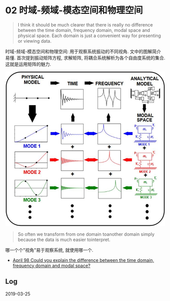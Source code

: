 # 02 时域-频域-模态空间和物理空间

> I think it should be much clearer that there is really no difference between the time domain, frequency domain, modal space and physical space.  Each domain is just a convenient way for presenting or viewing data.

时域-频域-模态空间和物理空间: 用于观察系统振动的不同视角. 文中的图解简介易懂. 首次提到振动矩阵方程, 求解矩阵, 将耦合系统解析为各个自由度系统的集合. 这就是运用矩阵的魅力.

![02-time-frf](https://raw.githubusercontent.com/JeremiahZhang/modal-space/master/img/02-time-frf-space.JPG)

>  So often we transform from one domain toanother domain simply because the data is much easier tointerpret.

哪一个个"视角"易于观察系统, 就使用哪一个.

- [April 98 Could you explain the difference between the time domain, frequency domain and modal space? ](https://www.uml.edu/docs/apr98_tcm18-189811.pdf)

## Log

2019-03-25